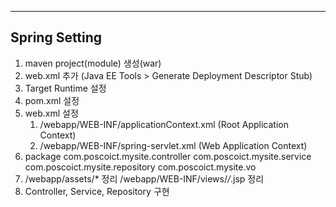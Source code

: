 ___
## Spring Setting

1. maven project(module) 생성(war)
2. web.xml 추가 (Java EE Tools > Generate Deployment Descriptor Stub)
3. Target Runtime 설정
4. pom.xml 설정
5. web.xml 설정
	1) /webapp/WEB-INF/applicationContext.xml (Root Application Context)
	2) /webapp/WEB-INF/spring-servlet.xml (Web Application Context)
6. package
	com.poscoict.mysite.controller
	com.poscoict.mysite.service
	com.poscoict.mysite.repository
	com.poscoict.mysite.vo
7.  /webapp/assets/* 정리
	/webapp/WEB-INF/views/*/*.jsp 정리
8. Controller, Service, Repository 구현
